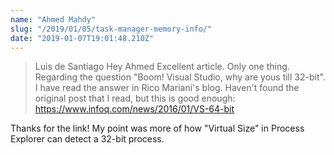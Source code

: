 ```yaml
---
name: "Ahmed Mahdy"
slug: "/2019/01/05/task-manager-memory-info/"
date: "2019-01-07T19:01:48.210Z"
---
```

> Luis de Santiago
> Hey Ahmed
Excellent article. Only one thing. Regarding the question "Boom! Visual Studio, why are yous till 32-bit". I have read the answer in Rico Mariani's blog. Haven't found the original post that I read, but this is good enough: https://www.infoq.com/news/2016/01/VS-64-bit

Thanks for the link! My point was more of how "Virtual Size" in Process Explorer can detect a 32-bit process.